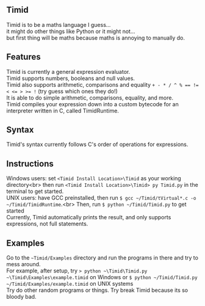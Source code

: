 ## Timid

Timid is to be a maths language I guess... <br/>
it might do other things like Python or it might not...<br/>
but first thing will be maths because maths is annoying to manually do.<br/>

## Features
Timid is currently a general expression evaluator.<br/>
Timid supports numbers, booleans and null values.<br/>
Timid also supports arithmetic, comparisons and equality ```+ - * / ^ % == != < <= > >= !``` (try guess which ones they do!)<br/>
It is able to do simple arithmetic, comparisons, equality, and more.<br/>
Timid compiles your expression down into a custom bytecode for an interpreter written in C, called TimidRuntime.<br/>

## Syntax
Timid's syntax currently follows C's order of operations for expressions.<br/>

## Instructions
Windows users: set ```<Timid Install Location>\Timid``` as your working directory<br\>
then run ```<Timid Install Location>\Timid> py Timid.py``` in the terminal to get started.<br/>
UNIX users: have GCC preinstalled, then run ```$ gcc ~/Timid/tVirtual*.c -o ~/Timid/TimidRuntime```.<br\>
Then, run  ```$ python ~/Timid/Timid.py``` to get started<br/>
Currently, Timid automatically prints the result, and only supports expressions, not full statements.<br/>

## Examples
Go to the ```~Timid/Examples``` directory and run the programs in there and try to mess around.<br/>
For example, after setup, try ```> python ~\Timid\Timid.py ~\Timid\Examples\example.timid``` on Windows or ```$ python ~/Timid/Timid.py ~/Timid/Examples/example.timid``` on UNIX systems<br/>
Try do other random programs or things. Try break Timid because its so bloody bad.<br/>